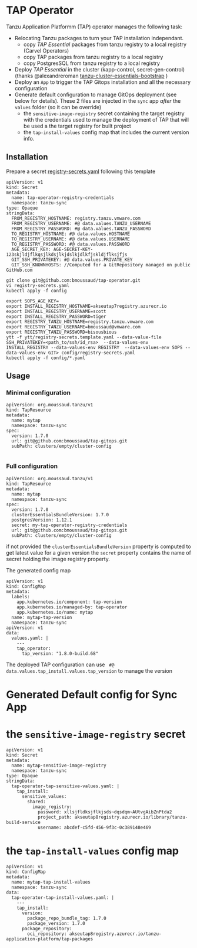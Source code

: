 # TAP Operator

Tanzu Application Platformm (TAP) operator manages the following task:

* Relocating Tanzu packages to turn your TAP installation independant.
    * copy _TAP Essential_ packages from tanzu registry to a local registry (Carvel Operators)
    * copy TAP packages from tanzu registry to a local registry
    * copy PostgresSQL from tanzu registry to a local registry
* Deploy _TAP Essential_ in the cluster (kapp-control, secret-gen-control) (thanks
  @alexandreroman [tanzu-cluster-essentials-bootstrap](https://github.com/alexandreroman/tanzu-cluster-essentials-bootstrap) )
* Deploy an `App` to trigger the TAP Gitops installation and all the necessary configuration
* Generate default configuration to manage GitOps deployment (see below for details). These 2 files are injected in
  the `sync` app _after_ the `values` folder (so it can be override)
    * the `sensitive-image-registry` secret containing the target registry with the credentials used to manage the
      deployment of TAP that will be used a the target registry for built project
    * the `tap-install-values` config map that includes the current version info.

## Installation

Prepare a secret [registry-secrets.yaml](registry-secrets.yaml.template) following this template

```
apiVersion: v1
kind: Secret
metadata:
  name: tap-operator-registry-credentials
  namespace: tanzu-sync
type: Opaque
stringData:
  FROM_REGISTRY_HOSTNAME: registry.tanzu.vmware.com
  FROM_REGISTRY_USERNAME: #@ data.values.TANZU_USERNAME
  FROM_REGISTRY_PASSWORD: #@ data.values.TANZU_PASSWORD
  TO_REGISTRY_HOSTNAME: #@ data.values.HOSTNAME
  TO_REGISTRY_USERNAME: #@ data.values.USERNAME
  TO_REGISTRY_PASSWORD: #@ data.values.PASSWORD
  AGE_SECRET_KEY: AGE-SECRET-KEY-123skjldjflkqsjlkdsjlkjdslkjdlkfjskldjflksjfjs  
  GIT_SSH_PRIVATEKEY: #@ data.values.PRIVATE_KEY
  GIT_SSH_KNOWNHOSTS: //Computed for a GitRepository managed on public GitHub.com
```

```
git clone git@github.com:bmoussaud/tap-operator.git
vi registry-secrets.yaml
kubectl apply -f config  
```

```
export SOPS_AGE_KEY=
export INSTALL_REGISTRY_HOSTNAME=akseutap7registry.azurecr.io
export INSTALL_REGISTRY_USERNAME=scott
export INSTALL_REGISTRY_PASSWORD=tiger
export REGISTRY_TANZU_HOSTNAME=registry.tanzu.vmware.com
export REGISTRY_TANZU_USERNAME=bmoussaud@vmware.com
export REGISTRY_TANZU_PASSWORD=bisousbious
ytt -f ytt/registry-secrets.template.yaml --data-value-file SSH_PRIVATEKEY=<path_to/ssh/id_rsa>  --data-values-env INSTALL_REGISTRY --data-values-env REGISTRY  --data-values-env SOPS --data-values-env GIT> config/registry-secrets.yaml
kubectl apply -f config/*.yaml
```

## Usage

### Minimal configuration

``````
apiVersion: org.moussaud.tanzu/v1
kind: TapResource
metadata:
  name: mytap
  namespace: tanzu-sync
spec:
  version: 1.7.0  
  url: git@github.com:bmoussaud/tap-gitops.git
  subPath: clusters/empty/cluster-config
  
``````

### Full configuration

``````
apiVersion: org.moussaud.tanzu/v1
kind: TapResource
metadata:
  name: mytap
  namespace: tanzu-sync
spec:
  version: 1.7.0
  clusterEssentialsBundleVersion: 1.7.0
  postgresVersion: 1.12.1
  secret: my-tap-operator-registry-credentials
  url: git@github.com:bmoussaud/tap-gitops.git
  subPath: clusters/empty/cluster-config
``````

if not provided the `clusterEssentialsBundleVersion` property is computed to get latest value for a given version
the `secret` property contains the name of secret holding the image registry property.

The generated config map

```
apiVersion: v1
kind: ConfigMap
metadata:
  labels:
    app.kubernetes.io/component: tap-version
    app.kubernetes.io/managed-by: tap-operator
    app.kubernetes.io/name: mytap
  name: mytap-tap-version
  namespace: tanzu-sync
apiVersion: v1
data:
  values.yaml: |
    ---
    tap_operator:
      tap_version: "1.8.0-build.68"
```

The deployed TAP configuration can use ` #@ data.values.tap_install.values.tap_version` to manage the version

# Generated Default config for Sync App

# the `sensitive-image-registry` secret

```
apiVersion: v1
kind: Secret
metadata:
  name: mytap-sensitive-image-registry
  namespace: tanzu-sync
type: Opaque
stringData:
  tap-operator-tap-sensitive-values.yaml: |
    tap_install:
      sensitive_values:
        shared:
          image_registry:
            password: xllsjfldksjflkjsds~dqsdqm~AUtvgAibZnPtda2
            project_path: akseutap8registry.azurecr.io/library/tanzu-build-service
            username: abcdef-c5fd-456-9f3c-0c389148e469
```

# the `tap-install-values` config map

```
apiVersion: v1  
kind: ConfigMap
metadata:  
  name: mytap-tap-install-values
  namespace: tanzu-sync
data:
  tap-operator-tap-install-values.yaml: |
    ---
    tap_install:
      version:
        package_repo_bundle_tag: 1.7.0
        package_version: 1.7.0
      package_repository:
        oci_repository: akseutap8registry.azurecr.io/tanzu-application-platform/tap-packages

```

